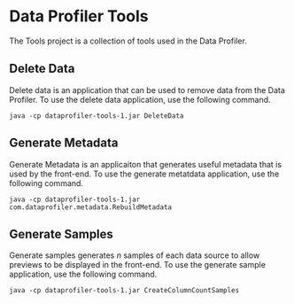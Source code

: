 # Data Profiler Tools

The Tools project is a collection of tools used in the Data Profiler.

## Delete Data

Delete data is an application that can be used to remove data from the Data Profiler. To use the delete data application, use the following command.

    java -cp dataprofiler-tools-1.jar DeleteData


## Generate Metadata

Generate Metadata is an applicaiton that generates useful metadata that is used by the front-end. To use the generate metatdata application, use the following command.

    java -cp dataprofiler-tools-1.jar com.dataprofiler.metadata.RebuildMetadata


## Generate Samples

Generate samples generates _n_ samples of each data source to allow previews to be displayed in the front-end.
To use the generate sample application, use the following command.

    java -cp dataprofiler-tools-1.jar CreateColumnCountSamples

